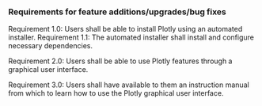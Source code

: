 ### Requirements for feature additions/upgrades/bug fixes

Requirement 1.0: Users shall be able to install Plotly using an automated installer.
	Requirement 1.1: The automated installer shall install and configure necessary dependencies.
	
Requirement 2.0: Users shall be able to use Plotly features through a graphical user interface.

Requirement 3.0: Users shall have available to them an instruction manual from which to learn how to use the Plotly graphical user interface.